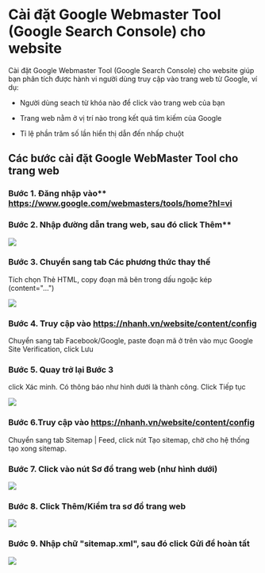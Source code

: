 # Cài đặt Google Webmaster Tool (Google Search Console) cho website
Cài đặt Google Webmaster Tool (Google Search Console) cho website giúp bạn phân tích được hành vi người dùng truy cập vào trang web từ Google, ví dụ:

- Người dùng seach từ khóa nào để click vào trang web của bạn

- Trang web nằm ở vị trí nào trong kết quả tìm kiếm của Google

- Tỉ lệ phần trăm số lần hiển thị dẫn đến nhấp chuột

## Các bước cài đặt Google WebMaster Tool cho trang web
### Bước 1. Đăng nhập vào** https://www.google.com/webmasters/tools/home?hl=vi
### Bước 2. Nhập đường dẫn trang web, sau đó click Thêm**

![](https://raw.githubusercontent.com/nhanhapi/manual/master/docs/website/img/tich-hop-google-webmaster.png)

### Bước 3. Chuyển sang tab Các phương thức thay thế
Tích chọn Thẻ HTML, copy đoạn mã bên trong dấu ngoặc kép (content="...")

![](https://raw.githubusercontent.com/nhanhapi/manual/master/docs/website/img/tich-hop-google-webmaster1.png)

### Bước 4. Truy cập vào https://nhanh.vn/website/content/config
Chuyển sang tab Facebook/Google, paste đoạn mã ở trên vào mục Google Site Verification, click Lưu

### Bước 5. Quay trở lại Bước 3
click Xác minh. Có thông báo như hình dưới là thành công. Click Tiếp tục

![](https://raw.githubusercontent.com/nhanhapi/manual/master/docs/website/img/tich-hop-google-webmaster2.png)

### Bước 6.Truy cập vào https://nhanh.vn/website/content/config
Chuyển sang tab Sitemap | Feed, click nút Tạo sitemap, chờ cho hệ thống tạo xong sitemap.

### Bước 7. Click vào nút Sơ đồ trang web (như hình dưới)

![](https://raw.githubusercontent.com/nhanhapi/manual/master/docs/website/img/tich-hop-google-webmaster3.png)

### Bước 8. Click Thêm/Kiểm tra sơ đồ trang web

![](https://raw.githubusercontent.com/nhanhapi/manual/master/docs/website/img/tich-hop-google-webmaster4.png)

### Bước 9. Nhập chữ "sitemap.xml", sau đó click Gửi để hoàn tất

![](https://raw.githubusercontent.com/nhanhapi/manual/master/docs/website/img/tich-hop-google-webmaster5.png)
